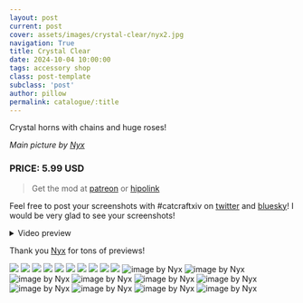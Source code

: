 ```yaml
---
layout: post
current: post
cover: assets/images/crystal-clear/nyx2.jpg
navigation: True
title: Crystal Clear
date: 2024-10-04 10:00:00
tags: accessory shop
class: post-template
subclass: 'post'
author: pillow
permalink: catalogue/:title
---
```


Crystal horns with chains and huge roses!

*Main picture by [Nyx](https://bsky.app/profile/tsukuyomi.bsky.social/post/3l6xowjah2f2h)*

### PRICE: 5.99 USD

> Get the mod at [patreon](https://www.patreon.com/catcraftFFXIV/shop/crystal-clear-horns-516913?source=storefront) or [hipolink](https://hipolink.me/pomigrein/products/crystal-clear--horns)

Feel free to post your screenshots with #catcraftxiv on [twitter](https://x.com/hashtag/catcraftxiv?src=hashtag_click) and [bluesky](https://bsky.app/hashtag/catcraftxiv)! I would be very glad to see your screenshots!

<details>
  <summary>Video preview</summary>
  <iframe src="https://www.youtube.com/embed/BYw_YHksPd0" width="720" height="405" frameborder="0" webkitallowfullscreen mozallowfullscreen allowfullscreen></iframe>
</details>

Thank you [Nyx](https://bsky.app/profile/tsukuyomi.bsky.social) for tons of previews!

<img src="/assets/images/crystal-clear/pic1.jpg"/>
<img src="/assets/images/crystal-clear/pic2.jpg"/>
<img src="/assets/images/crystal-clear/pic3.jpg"/>
<img src="/assets/images/crystal-clear/pic4.jpg"/>
<img src="/assets/images/crystal-clear/pic5.jpg"/>
<img src="/assets/images/crystal-clear/pic5-1.jpg"/>
<img src="/assets/images/crystal-clear/pic6.jpg"/>
<img src="/assets/images/crystal-clear/pic7.jpg"/>
<img src="/assets/images/crystal-clear/pic8.jpg"/>
<img src="/assets/images/crystal-clear/pic9.jpg"/>
<img src="/assets/images/crystal-clear/tsukuyomi 3l7bgtchkrt27_p0.jpg" title="image by Nyx"/>
<img src="/assets/images/crystal-clear/nyx1.jpg" title="image by Nyx"/>
<img src="/assets/images/crystal-clear/nyx3.jpg" title="image by Nyx"/>
<img src="/assets/images/crystal-clear/nyx4.jpg" title="image by Nyx"/>
<img src="/assets/images/crystal-clear/nyx5.jpg" title="image by Nyx"/>
<img src="/assets/images/crystal-clear/nyx6.jpg" title="image by Nyx"/>
<img src="/assets/images/crystal-clear/nyx7.jpg" title="image by Nyx"/>
<img src="/assets/images/crystal-clear/nyx8.jpg" title="image by Nyx"/>
<img src="/assets/images/crystal-clear/tsukuyomi 3l7hf37v5kt2q_p0.jpg" title="image by Nyx"/>
<img src="/assets/images/crystal-clear/nyx2.jpg" title="image by Nyx"/>
